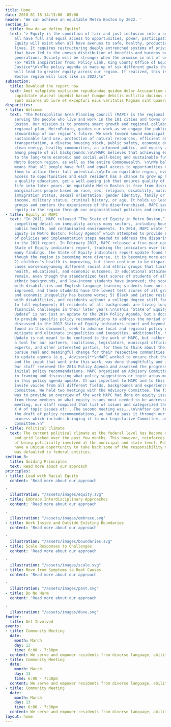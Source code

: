 ```yaml
---
title: Home
date: 2018-01-18 14:13:00 -05:00
header: 'We can achieve an equitable Metro Boston by 2022. '
section_1:
  title: How do we define Equity?
  text: "> Equity is the condition of fair and just inclusion into a society in which
    all have full and equal access to opportunities, power, participation and resources.
    Equity will exist when all have avenues to safe, healthy, productive, and fulfilling
    lives. It requires restructuring deeply entrenched systems of privilege and oppression
    that have led to the uneven distribution of benefits and burdens over multiple
    generations. Society will be stronger when the promise in all of us is actualized.\\\n>
    \n> *With inspiration from: Policy Link, King County Office of Equity and Social
    Justice*\n\nThe policy agenda is made up of six different goals that, if achieved,
    will lead to greater equity across our region. If realized, this is what the Metro
    Boston region will look like in 2022:\n"
subsection:
  title: Download the report now
  text: Amet voluptate explicabo repudiandae quidem dolor Accusantium adipisci rerum
    cupiditate placeat impedit harum! Cumque debitis mollitia ducimus nemo iusto?
    Sunt maiores ab iure et excepturi eius veritatis Magnam sint quaerat?
disparities:
- title: Welcome
  text: "The Metropolitan Area Planning Council (MAPC) is the regional planning agency
    serving the people who live and work in the 101 cities and towns of Metropolitan
    Boston. Our mission is to promote smart growth and regional collaboration. Our
    regional plan, MetroFuture, guides our work as we engage the public in responsible
    stewardship of our region’s future. We work toward sound municipal management,
    sustainable land use, protection of natural resources, efficient and affordable
    transportation, a diverse housing stock, public safety, economic development,
    clean energy, healthy communities, an informed public, and equity and opportunity
    among people of all backgrounds.\n\nMAPC believes that achieving equity is paramount
    to the long-term economic and social well-being and sustainable future of the
    Metro Boston region, as well as the entire Commonwealth. \n\nWe believe that equity
    means that all people have full and equal access to opportunities that enable
    them to attain their full potential.\n\nIn an equitable region, everyone has equal
    access to opportunities and each resident has a chance to grow up healthy, receive
    a quality education, get a well-paying job that ensures quality of life, and enjoy
    life into later years. An equitable Metro Boston is free from discrimination that
    marginalizes people based on race, sex, religion, disability, national origin,
    immigration status, sexual orientation, gender identity, family or marital status,
    income, military status, criminal history, or age. It holds up leaders from marginalized
    groups and centers the experiences of the disenfranchised. MAPC seeks to advance
    equity in the region through our organizational policies and project selection. "
- title: Equity at MAPC
  text: "In 2011, MAPC released “The State of Equity in Metro Boston,” a report providing
    compelling detail on inequality across many sectors, including housing, transportation,
    public health, and contaminated environments. In 2014, MAPC wrote “The State of
    Equity in Metro Boston: Policy Agenda” which attempted to provide recommendations
    of policies and implementation steps needed to address the disparities highlighted
    in the 2011 report. In February 2017, MAPC released a five-year update to the
    State of Equity indicators report, tracking the indicators over time. \n\nOf the
    many findings, the State of Equity indicators report update found that 1) even
    though the region is becoming more diverse, it is becoming more economically segregated;
    2) children’s health is improving, but there continue to be disparities—in some
    cases worsening—among different racial and ethnic groups that limit their long-term
    health, educational, and economic outcomes; 3) educational attainment disparities
    remain, even though the standardized test scores of students of all racial and
    ethnic backgrounds, and low-income students have improved; the scores of students
    with disabilities and English language learning students have not meaningfully
    improved, and these students have the lowest test scores of all groups 4) income
    and economic inequality has become worse; 5) Black and Latino residents, residents
    with disabilities, and residents without a college degree still face barriers
    to full employment; 6) residents of all backgrounds are living longer, but face
    financial challenges in their later years.\n\nThis “State of Equity Policy Agenda
    Update” is not just an update to the 2014 Policy Agenda, but a document meant
    to provide specific policy recommendations to address the myriad of disparities
    discussed in the 2017 State of Equity indicators report and beyond. The recommendations
    found in this document, seek to advance local and regional policy changes that
    mitigate and eliminate inequalities and inequities. Additionally, the Policy Agenda
    Update is not meant to be confined to the work of MAPC, but rather to serve as
    a tool for our partners, coalitions, legislators, municipal officials, policy
    experts, and other interested parties, for them to think about the ways they can
    pursue real and meaningful change for their respective communities. \n\n# **Process
    to update agenda (e.g., Advisory)**\nMAPC worked to ensure that the Policy Agenda
    and the input that went into this work, was done thoughtfully and intentionally.
    Our staff reviewed the 2014 Policy Agenda and assessed the progress made on those
    initial policy recommendations. MAPC organized an Advisory Committee to assist
    in framing and discussing what policy suggestions or topic areas must be included
    in this policy agenda update. It was important to MAPC and to this document, to
    invite voices from all different fields, backgrounds and experiences to our Advisory
    Committee. We held two meetings with the Advisory Committee. The first meeting
    was to provide an overview of the work MAPC had done on equity issues and to hear
    from those members on what equity issues most needed to be addressed. From this
    meeting, our staff compiled that list of issues and categorized them into the
    X # of topic issues of: . The second meeting was…..\n\nAfter our team completed
    the draft of policy recommendations, we had to pass it through our internal approval
    process which includes bringing it to our Legislative Committee, and then Executive
    Committee.\n"
- title: Political Climate
  text: The current political climate at the federal level has become more partisan
    and grid locked over the past few months. This however, reinforces the importance
    of being politically involved at the municipal and state level. Policymakers now
    have a unique opportunity to take back some of the responsibility that at times
    was defaulted to federal entities.
section_3:
  title: Guiding Principles
  text: Read more about our approach
principles:
- title: Lead with Racial Equity
  content: 'Read more about our approach

'
  illustration: "/assets/images/equity.svg"
- title: Embrace Interdisciplinary Approaches
  content: 'Read more about our approach

'
  illustration: "/assets/images/embrace.svg"
- title: Work Inside and Outside Existing Boundaries
  content: 'Read more about our approach

'
  illustration: "/assets/images/boundaries.svg"
- title: Scale Responses to Challenges
  content: 'Read more about our approach

'
  illustration: "/assets/images/scale.svg"
- title: Move from Symptoms to Root Causes
  content: 'Read more about our approach

'
  illustration: "/assets/images/past.svg"
- title: Do No Harm
  content: 'Read more about our approach

'
  illustration: "/assets/images/dove.svg"
footer:
  title: Get Involved
events:
- title: Community Meeting
  date:
    month: March
    day: 13
    time: 6:00 - 7:30pm
  content: We serve and empower residents from diverse language, ability, geographic
- title: Community Meeting
  date:
    month: March
    day: 13
    time: 6:00 - 7:30pm
  content: We serve and empower residents from diverse language, ability, geographic
- title: Community Meeting
  date:
    month: March
    day: 13
    time: 6:00 - 7:30pm
  content: We serve and empower residents from diverse language, ability, geographic
layout: home
---
```


